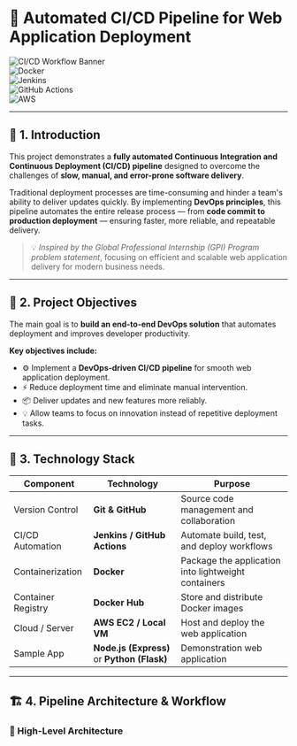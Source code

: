 # 🚀 Automated CI/CD Pipeline for Web Application Deployment  

![CI/CD Workflow Banner](https://img.shields.io/badge/DevOps-CI%2FCD-blue?style=for-the-badge)  
![Docker](https://img.shields.io/badge/Containerization-Docker-blue?style=for-the-badge&logo=docker)  
![Jenkins](https://img.shields.io/badge/Automation-Jenkins-red?style=for-the-badge&logo=jenkins)  
![GitHub Actions](https://img.shields.io/badge/CI-GitHub%20Actions-black?style=for-the-badge&logo=githubactions)  
![AWS](https://img.shields.io/badge/Deployment-AWS-orange?style=for-the-badge&logo=amazonaws)  

---

## 📖 1. Introduction  

This project demonstrates a **fully automated Continuous Integration and Continuous Deployment (CI/CD) pipeline** designed to overcome the challenges of **slow, manual, and error-prone software delivery**.  

Traditional deployment processes are time-consuming and hinder a team's ability to deliver updates quickly. By implementing **DevOps principles**, this pipeline automates the entire release process — from **code commit to production deployment** — ensuring faster, more reliable, and repeatable delivery.  

> 💡 *Inspired by the Global Professional Internship (GPI) Program problem statement*, focusing on efficient and scalable web application delivery for modern business needs.

---

## 🎯 2. Project Objectives  

The main goal is to **build an end-to-end DevOps solution** that automates deployment and improves developer productivity.  

**Key objectives include:**  
- ⚙️ Implement a **DevOps-driven CI/CD pipeline** for smooth web application deployment.  
- ⚡ Reduce deployment time and eliminate manual intervention.  
- 📦 Deliver updates and new features more reliably.  
- 💡 Allow teams to focus on innovation instead of repetitive deployment tasks.  

---

## 🧰 3. Technology Stack  

| **Component** | **Technology** | **Purpose** |
|----------------|----------------|--------------|
| Version Control | **Git & GitHub** | Source code management and collaboration |
| CI/CD Automation | **Jenkins / GitHub Actions** | Automate build, test, and deploy workflows |
| Containerization | **Docker** | Package the application into lightweight containers |
| Container Registry | **Docker Hub** | Store and distribute Docker images |
| Cloud / Server | **AWS EC2 / Local VM** | Host and deploy the web application |
| Sample App | **Node.js (Express)** or **Python (Flask)** | Demonstration web application |

---

## 🏗️ 4. Pipeline Architecture & Workflow  

### 🔁 High-Level Architecture  

